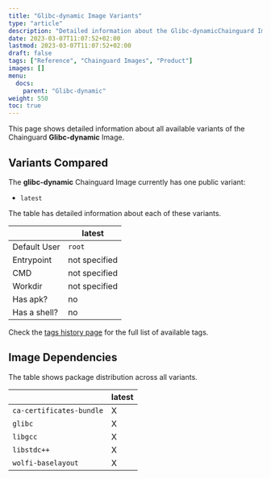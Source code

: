 ```yaml
---
title: "Glibc-dynamic Image Variants"
type: "article"
description: "Detailed information about the Glibc-dynamicChainguard Image variants"
date: 2023-03-07T11:07:52+02:00
lastmod: 2023-03-07T11:07:52+02:00
draft: false
tags: ["Reference", "Chainguard Images", "Product"]
images: []
menu:
  docs:
    parent: "Glibc-dynamic"
weight: 550
toc: true
---
```


This page shows detailed information about all available variants of the Chainguard **Glibc-dynamic** Image.

## Variants Compared
The **glibc-dynamic** Chainguard Image currently has one public variant: 

- `latest`

The table has detailed information about each of these variants.

|              | latest        |
|--------------|---------------|
| Default User | `root`        |
| Entrypoint   | not specified |
| CMD          | not specified |
| Workdir      | not specified |
| Has apk?     | no            |
| Has a shell? | no            |

Check the [tags history page](/chainguard/chainguard-images/reference/glibc-dynamic/tags_history/) for the full list of available tags.
## Image Dependencies
The table shows package distribution across all variants.

|                          | latest |
|--------------------------|--------|
| `ca-certificates-bundle` | X      |
| `glibc`                  | X      |
| `libgcc`                 | X      |
| `libstdc++`              | X      |
| `wolfi-baselayout`       | X      |
